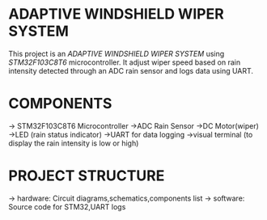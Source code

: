 # ADAPTIVE WINDSHIELD WIPER SYSTEM
 This project is an *ADAPTIVE WINDSHIELD WIPER SYSTEM* using *STM32F103C8T6* microcontroller. 
 It adjust wiper speed based on rain intensity detected through an ADC rain sensor and logs data using UART.
# COMPONENTS
   -> STM32F103C8T6 Microcontroller
    ->ADC Rain Sensor
    ->DC Motor(wiper)
    ->LED (rain status indicator)
    ->UART for data logging
    ->visual terminal (to display the rain intensity is low or high)
# PROJECT STRUCTURE
  -> hardware: Circuit diagrams,schematics,components list
  -> software: Source code for STM32,UART logs
